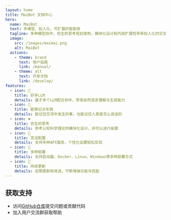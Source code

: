 ```yaml
---
layout: home
title: MaiBot 文档中心
hero:
  name: MaiBot
  text: 多模型、拟人化、可扩展的智能体
  tagline: 多种模型协作，仿生的思考规划架构，模块化设计和内部扩展性带来拟人化的交互体验
  image:
    src: /images/maimai.png
    alt: MaiBot
  actions:
    - theme: brand
      text: 用户指南
      link: /manual/
    - theme: alt
      text: 开发文档
      link: /develop/
features:
  - icon: 🧠
    title: 好多LLM
    details: 基于多个LLM配合协作，带来自然语言理解与生成能力
  - icon: 💾
    title: 能够记点东西
    details: 能记住交流中发生的事，也能记住人类是怎么说话的
  - icon: ❤️
    title: 仿生的思考
    details: 参考认知科学理论的模块化设计，并可以进行拓展
  - icon: 🔧
    title: 灵活配置
    details: 支持多种API服务，个性化设置轻松实现
  - icon: 🚢
    title: 多种部署
    details: 支持启动器、Docker、Linux、Windows等多种部署方式
  - icon: 🔄
    title: 持续更新
    details: 定期更新和改进，不断增强功能与性能
---
```


## 获取支持

- 访问[GitHub仓库](https://github.com/MaiM-with-u/MaiBot)提交问题或贡献代码
- 加入用户交流群获取帮助
